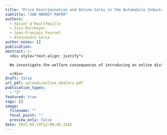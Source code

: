 ```yaml
---
title: "Price Discrimination and Online Sales in the Automobile Industry"
subtitle: "JOB MARKET PAPER"
authors:
  - Xavier d'Haultfœuille
  - Isis Durrmeyer
  - Jean-François Fournel
  - Alessandro Iaria
author_notes: []
publication: 
abstract: >-
  <div style="text-align: justify">

  We investigate the welfare consequences of introducing an online distribution channel in the French car industry, where most sales take place in person through car dealers relying on third-degree price discrimination. We estimate a structural model of demand with unobserved third-degree price discrimination and transportation costs related to visiting car dealers. In counterfactuals, we introduce an online distribution channel in which prices are uniform and consumers benefit from lower transportation costs. When both distribution channels are available, firms charge low online prices to attract internet-savvy consumers online, while continuing to price discriminate the less internet-savvy consumers in person. The online channel is profitable for firms, and the more it reduces transportation costs, the more profitable it is. However, the costs and benefits of the online channel are unevenly distributed among consumers, with older, wealthier, and internet-savvy consumers obtaining most of the benefits.

  </div>
draft: false
url_pdf: uploads/online_dealers.pdf
publication_types:
  - "2"
featured: true
tags: []
image:
  filename: ""
  focal_point: ""
  preview_only: false
date: 2025-05-19T12:00:00.154Z
---
```

